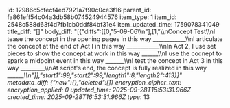 id: 12986c5cfecf4ed7921a7f90c0ce3f16
parent_id: fa861eff54c04a3db58b074524944576
item_type: 1
item_id: 2548c588d63f4d7fb1cb0ddf84bf31e4
item_updated_time: 1759078341049
title_diff: "[]"
body_diff: "[{\"diffs\":[[0,\"5-09-06\\\n\"],[1,\"\\\nConcept Test\\\nI tease the concept in the opening pages in this way ____________\\\nI articulate the concept at the end of Act I in this way ____________\\\nIn Act 2, I use set pieces to show the concept at work in this way ______\\\nI use the cocnept to spark a midpoint event in this way _______\\\nI test the concept in Act 3 in this way _________\\\nAt script's end, the concept is fully realized in this way _______\\\n\"]],\"start1\":99,\"start2\":99,\"length1\":8,\"length2\":413}]"
metadata_diff: {"new":{},"deleted":[]}
encryption_cipher_text: 
encryption_applied: 0
updated_time: 2025-09-28T16:53:31.966Z
created_time: 2025-09-28T16:53:31.966Z
type_: 13